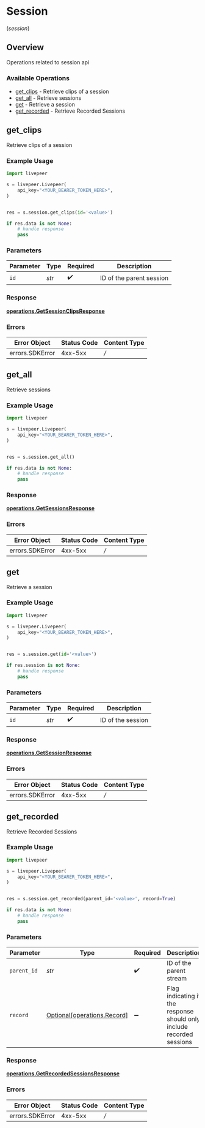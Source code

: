 # Session
(*session*)

## Overview

Operations related to session api

### Available Operations

* [get_clips](#get_clips) - Retrieve clips of a session
* [get_all](#get_all) - Retrieve sessions
* [get](#get) - Retrieve a session
* [get_recorded](#get_recorded) - Retrieve Recorded Sessions

## get_clips

Retrieve clips of a session

### Example Usage

```python
import livepeer

s = livepeer.Livepeer(
    api_key="<YOUR_BEARER_TOKEN_HERE>",
)


res = s.session.get_clips(id='<value>')

if res.data is not None:
    # handle response
    pass

```

### Parameters

| Parameter                | Type                     | Required                 | Description              |
| ------------------------ | ------------------------ | ------------------------ | ------------------------ |
| `id`                     | *str*                    | :heavy_check_mark:       | ID of the parent session |


### Response

**[operations.GetSessionClipsResponse](../../models/operations/getsessionclipsresponse.md)**
### Errors

| Error Object    | Status Code     | Content Type    |
| --------------- | --------------- | --------------- |
| errors.SDKError | 4xx-5xx         | */*             |

## get_all

Retrieve sessions

### Example Usage

```python
import livepeer

s = livepeer.Livepeer(
    api_key="<YOUR_BEARER_TOKEN_HERE>",
)


res = s.session.get_all()

if res.data is not None:
    # handle response
    pass

```


### Response

**[operations.GetSessionsResponse](../../models/operations/getsessionsresponse.md)**
### Errors

| Error Object    | Status Code     | Content Type    |
| --------------- | --------------- | --------------- |
| errors.SDKError | 4xx-5xx         | */*             |

## get

Retrieve a session

### Example Usage

```python
import livepeer

s = livepeer.Livepeer(
    api_key="<YOUR_BEARER_TOKEN_HERE>",
)


res = s.session.get(id='<value>')

if res.session is not None:
    # handle response
    pass

```

### Parameters

| Parameter          | Type               | Required           | Description        |
| ------------------ | ------------------ | ------------------ | ------------------ |
| `id`               | *str*              | :heavy_check_mark: | ID of the session  |


### Response

**[operations.GetSessionResponse](../../models/operations/getsessionresponse.md)**
### Errors

| Error Object    | Status Code     | Content Type    |
| --------------- | --------------- | --------------- |
| errors.SDKError | 4xx-5xx         | */*             |

## get_recorded

Retrieve Recorded Sessions

### Example Usage

```python
import livepeer

s = livepeer.Livepeer(
    api_key="<YOUR_BEARER_TOKEN_HERE>",
)


res = s.session.get_recorded(parent_id='<value>', record=True)

if res.data is not None:
    # handle response
    pass

```

### Parameters

| Parameter                                                              | Type                                                                   | Required                                                               | Description                                                            | Example                                                                |
| ---------------------------------------------------------------------- | ---------------------------------------------------------------------- | ---------------------------------------------------------------------- | ---------------------------------------------------------------------- | ---------------------------------------------------------------------- |
| `parent_id`                                                            | *str*                                                                  | :heavy_check_mark:                                                     | ID of the parent stream                                                |                                                                        |
| `record`                                                               | [Optional[operations.Record]](../../models/operations/record.md)       | :heavy_minus_sign:                                                     | Flag indicating if the response should only include recorded<br/>sessions<br/> | true                                                                   |


### Response

**[operations.GetRecordedSessionsResponse](../../models/operations/getrecordedsessionsresponse.md)**
### Errors

| Error Object    | Status Code     | Content Type    |
| --------------- | --------------- | --------------- |
| errors.SDKError | 4xx-5xx         | */*             |

